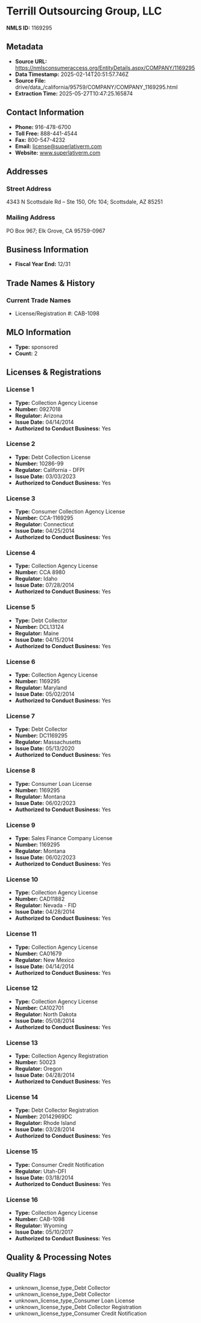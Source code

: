 # Terrill Outsourcing Group, LLC

**NMLS ID:** 1169295

## Metadata
- **Source URL:** https://nmlsconsumeraccess.org/EntityDetails.aspx/COMPANY/1169295
- **Data Timestamp:** 2025-02-14T20:51:57.746Z
- **Source File:** drive/data_/california/95759/COMPANY/COMPANY_1169295.html
- **Extraction Time:** 2025-05-27T10:47:25.165874

## Contact Information
- **Phone:** 916-478-6700
- **Toll Free:** 888-441-4544
- **Fax:** 800-547-4232
- **Email:** license@superlativerm.com
- **Website:** www.superlativerm.com

## Addresses
### Street Address
4343 N Scottsdale Rd – Ste 150, Ofc 104; Scottsdale, AZ 85251

### Mailing Address
PO Box 967; Elk Grove, CA 95759-0967

## Business Information
- **Fiscal Year End:** 12/31

## Trade Names & History
### Current Trade Names
- License/Registration #: CAB-1098

## MLO Information
- **Type:** sponsored
- **Count:** 2

## Licenses & Registrations

### License 1
- **Type:** Collection Agency License
- **Number:** 0927018
- **Regulator:** Arizona
- **Issue Date:** 04/14/2014
- **Authorized to Conduct Business:** Yes

### License 2
- **Type:** Debt Collection License
- **Number:** 10286-99
- **Regulator:** California - DFPI
- **Issue Date:** 03/03/2023
- **Authorized to Conduct Business:** Yes

### License 3
- **Type:** Consumer Collection Agency License
- **Number:** CCA-1169295
- **Regulator:** Connecticut
- **Issue Date:** 04/25/2014
- **Authorized to Conduct Business:** Yes

### License 4
- **Type:** Collection Agency License
- **Number:** CCA 8980
- **Regulator:** Idaho
- **Issue Date:** 07/28/2014
- **Authorized to Conduct Business:** Yes

### License 5
- **Type:** Debt Collector
- **Number:** DCL13124
- **Regulator:** Maine
- **Issue Date:** 04/15/2014
- **Authorized to Conduct Business:** Yes

### License 6
- **Type:** Collection Agency License
- **Number:** 1169295
- **Regulator:** Maryland
- **Issue Date:** 05/02/2014
- **Authorized to Conduct Business:** Yes

### License 7
- **Type:** Debt Collector
- **Number:** DC1169295
- **Regulator:** Massachusetts
- **Issue Date:** 05/13/2020
- **Authorized to Conduct Business:** Yes

### License 8
- **Type:** Consumer Loan License
- **Number:** 1169295
- **Regulator:** Montana
- **Issue Date:** 06/02/2023
- **Authorized to Conduct Business:** Yes

### License 9
- **Type:** Sales Finance Company License
- **Number:** 1169295
- **Regulator:** Montana
- **Issue Date:** 06/02/2023
- **Authorized to Conduct Business:** Yes

### License 10
- **Type:** Collection Agency License
- **Number:** CAD11882
- **Regulator:** Nevada - FID
- **Issue Date:** 04/28/2014
- **Authorized to Conduct Business:** Yes

### License 11
- **Type:** Collection Agency License
- **Number:** CA01679
- **Regulator:** New Mexico
- **Issue Date:** 04/14/2014
- **Authorized to Conduct Business:** Yes

### License 12
- **Type:** Collection Agency License
- **Number:** CA102701
- **Regulator:** North Dakota
- **Issue Date:** 05/08/2014
- **Authorized to Conduct Business:** Yes

### License 13
- **Type:** Collection Agency Registration
- **Number:** 50023
- **Regulator:** Oregon
- **Issue Date:** 04/28/2014
- **Authorized to Conduct Business:** Yes

### License 14
- **Type:** Debt Collector Registration
- **Number:** 20142969DC
- **Regulator:** Rhode Island
- **Issue Date:** 03/28/2014
- **Authorized to Conduct Business:** Yes

### License 15
- **Type:** Consumer Credit Notification
- **Regulator:** Utah-DFI
- **Issue Date:** 03/18/2014
- **Authorized to Conduct Business:** Yes

### License 16
- **Type:** Collection Agency License
- **Number:** CAB-1098
- **Regulator:** Wyoming
- **Issue Date:** 05/10/2017
- **Authorized to Conduct Business:** Yes

## Quality & Processing Notes
### Quality Flags
- unknown_license_type_Debt Collector
- unknown_license_type_Debt Collector
- unknown_license_type_Consumer Loan License
- unknown_license_type_Debt Collector Registration
- unknown_license_type_Consumer Credit Notification

